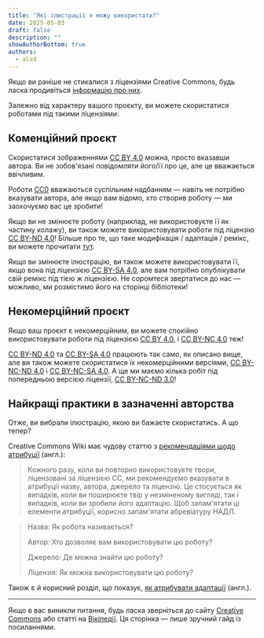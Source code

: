 ```yaml
---
title: "Які ілюстрації я можу використати?"
date: 2025-05-03
draft: false
description: ""
showAuthorBottom: true
authors:
  - alxd
---
```


Якщо ви раніше не стикалися з ліцензіями Creative Commons, будь ласка продивіться [інформацію про них](https://uk.wikipedia.org/wiki/%D0%9B%D1%96%D1%86%D0%B5%D0%BD%D0%B7%D1%96%D1%97_Creative_Commons#%D0%9B%D1%96%D1%86%D0%B5%D0%BD%D0%B7%D1%96%D1%97_Creative_Commons).

Залежно від характеру вашого проєкту, ви можете скористатися роботами під такими ліцензіями:

## Коменційний проєкт

Скористатися зображеннями [CC BY 4.0](/ua/tags/cc-by-4.0/) можна, просто вказавши автора. Ви не зобов'язані повідомляти його/її про це, але це вважається ввічливим.

Роботи [CC0](/ua/tags/cc0) вважаються суспільним надбанням — навіть не потрібно вказувати автора, але якщо вам відомо, хто створив роботу — ми заохочуємо вас це зробити!

Якщо ви не змінюєте роботу (наприклад, не використовуєте її як частину колажу), ви також можете використовувати роботи під ліцензію [CC BY-ND 4.0](/ua/tags/cc-by-nd-4.0/)! Більше про те, що таке модифікація / адаптація / ремікс, ви можете прочитати [тут](https://guides.lib.uw.edu/bothell/creativecommons/adapt).

Якщо ви змінюєте ілюстрацію, ви також можете використовувати її, якщо вона під ліцензією [CC BY-SA 4.0](/ua/tags/cc-by-sa-4.0/), але вам потрібно опублікувати свій ремікс під тією ж ліцензією. Не соромтеся звертатися до нас — можливо, ми розмістимо його на сторінці бібліотеки!

## Некомерційний проєкт

Якщо ваш проєкт є некомерційним, ви можете спокійно використовувати роботи під ліцензією [CC BY 4.0](/tags/cc-by-4.0/), і [CC BY-NC 4.0](/tags/cc-by-nc-4.0/) теж!

[CC BY-ND 4.0](/ua/tags/cc-by-nd-4.0/) та [CC BY-SA 4.0](/ua/tags/cc-by-sa-4.0/) працюють так само, як описано вище, але ви також можете скористатися їх некомерційними версіями, [CC BY-NC-ND 4.0](/ua/tags/cc-by-nc-nd-4.0/) і [CC BY-NC-SA 4.0](/ua/tags/cc-by-nc-sa-4.0/). А ще ми маємо кілька робіт під попередньою версією ліцензії, [CC BY-NC-ND 3.0](/ua/tags/cc-by-nc-nd-3.0/)!

## Найкращі практики в зазначенні авторства

Отже, ви вибрали ілюстрацію, якою ви бажаєте скористатись. А що тепер?

Creative Commons Wiki має чудову статтю з [рекомендаціями щодо атрибуції](https://wiki.creativecommons.org/wiki/Recommended_practices_for_attribution) (англ.):

> Кожного разу, коли ви повторно використовуєте твори, ліцензовані за ліцензією CC, ми рекомендуємо вказувати в атрибуції назву, автора, джерело та ліцензію. Це стосується як випадків, коли ви поширюєте твір у незміненому вигляді, так і випадків, коли ви зробили його адаптацію. Щоб запам'ятати ці елементи атрибуції, корисно запам'ятати абревіатуру НАДЛ.

> Назва: Як робота називається?
>
> Автор: Хто дозволяє вам використовувати цю роботу?
>
> Джерело: Де можна знайти цю роботу?
>
> Ліцензія: Як можна використовувати цю роботу?

Також є й корисний розділ, що показує, [як атрибувати адаптації](https://wiki.creativecommons.org/wiki/Recommended_practices_for_attribution#This_is_a_great_attribution_for_when_you_have_created_an_adaptation) (англ.).

---

Якщо в вас виникли питання, будь ласка зверніться до сайту [Creative Commons](https://creativecommons.org/share-your-work/cclicenses/) або статті на [Вікіпедії](https://uk.wikipedia.org/wiki/%D0%9B%D1%96%D1%86%D0%B5%D0%BD%D0%B7%D1%96%D1%97_Creative_Commons#%D0%9B%D1%96%D1%86%D0%B5%D0%BD%D0%B7%D1%96%D1%97_Creative_Commons). Ця сторінка — лише зручний гайд із посиланнями.
